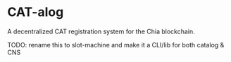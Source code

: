 # CAT-alog

A decentralized CAT registration system for the Chia blockchain.


TODO: rename this to slot-machine and make it a CLI/lib for both catalog & CNS